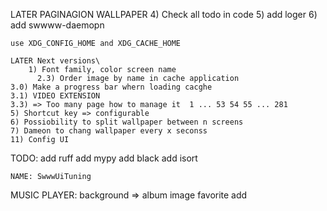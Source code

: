 LATER
  PAGINAGION
  WALLPAPER
    4) Check all todo in code
    5) add loger
    6) add swwww-daemopn

    use XDG_CONFIG_HOME and XDG_CACHE_HOME

    LATER Next versions\
        1) Font family, color screen name
          2.3) Order image by name in cache application
    3.0) Make a progress bar whern loading cacghe
    3.1) VIDEO EXTENSION
    3.3) => Too many page how to manage it  1 ... 53 54 55 ... 281 
    5) Shortcut key => configurable
    6) Possiobility to split wallpaper between n screens
    7) Dameon to chang wallpaper every x seconss
    11) Config UI

TODO:
  add ruff
  add mypy
  add black
  add isort

    NAME: SwwwUiTuning

MUSIC PLAYER:
  background => album image
  favorite add
